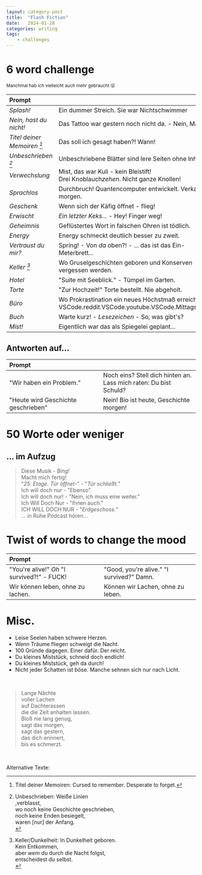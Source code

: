 ```yaml
---
layout: category-post
title:  "Flash Fiction"
date:   2024-01-28
categories: writing
tags:
    - challenges
---
```


# 6 word challenge

<sup> Manchmal hab ich vielleicht auch mehr gebraucht 😛 </sup>

| Prompt |  |
|:-----------|---------------|
| *Splash!* | Ein dummer Streich. Sie war Nichtschwimmer |
| *Nein, hast du nicht!* | Das Tattoo war gestern noch nicht da. - Nein, Mama. |
| *Titel deiner Memoiren [^1]* | Das soll ich gesagt haben?! Wann! |
| *Unbeschrieben [^2]* | Unbeschriebene Blätter sind lere Seiten ohne Inhalt. |
| *Verwechslung* | Mist, das war Kuli - kein Bleistift! <br> Drei Knoblauch*zehen*. Nicht ganze Knollen! |
| *Sprachlos* | Durchbruch! Quantencomputer entwickelt. Verkauf ab morgen. |
| *Geschenk* | Wenn sich der Käfig öffnet - flieg! |
| *Erwischt* | *Ein letzter Keks...* - Hey! Finger weg! |
| *Geheimnis* | Geflüstertes Wort in falschen Ohren ist tödlich. |
| *Energy* | Energy schmeckt deutlich besser zu zweit. |
| *Vertraust du mir?* | Spring! - Von *da* oben?! - ... das ist das Ein-Meterbrett... |
| *Keller [^3]* | Wo Gruselgeschichten geboren und Konserven vergessen werden. |
| *Hotel* | "Suite mit Seeblick." - Tümpel im Garten.
| *Torte* | "Zur Hochzeit!" Torte bestellt. Nie abgeholt. |
| *Büro* | Wo Prokrastination ein neues Höchstmaß erreicht. <br> VSCode.reddit.VSCode.youtube.VSCode.Mittagspause. |
| *Buch* | Warte kurz! - *Lesezeichen* - So, was gibt's? |
| *Mist!* | Eigentlich war das als Spiegelei geplant... |
 

## Antworten auf...
 | Prompt | |
 |:-------|---------|
 | "Wir haben ein Problem." | Noch eins? Stell dich hinten an. <br> Lass mich raten: Du bist Schuld? |
 | "Heute wird Geschichte geschrieben" | Nein! Bio ist heute, Geschichte morgen! |

 
 # 50 Worte oder weniger
 
 ## ... im Aufzug
 
 >Diese Musik - *Bing!* <br>
 >Macht mich fertig! <br>
 >"*25. Etage. Tür öffnet-*" - "*Tür schließt.*" <br>
 >Ich will doch nur - "Ebenso". <br>
 >Ich will doch nur! - "Nein, ich muss eine weiter." <br>
 >Ich Will Doch Nur - "Ihnen auch." <br>
 >ICH WILL DOCH NUR - "*Erdgeschoss.*" <br>
 >... in Ruhe Podcast hören... <br>

# Twist of words to change the mood

| Prompt |  |
|:--------|------|
| "You're alive!" *Oh* "I survived?!" - FUCK! | "Good, you're alive." "I survived?" Damn. |
| Wir können leben, ohne zu lachen. | Können wir Lachen, ohne zu leben. |


# Misc.

- Leise Seelen haben schwere Herzen.
- Wenn Träume fliegen schweigt die Nacht.
- 100 Gründe dagegen. Einer dafür. Der reicht.
- Du kleines Miststück, schneid doch endlich!
- Du kleines Miststück, geh da durch!
- Nicht jeder Schatten ist böse. Manche sehnen sich nur nach Licht.

<br>

>Lange Nächte <br>
>voller Lachen <br>
>auf Dachterassen <br>
>die die Zeit anhalten lassen. <br>
>Bloß nie lang genug, <br>
>sagt das morgen, <br>
>sagt das gestern, <br>
>das dich erinnert, <br>
>bis es schmerzt. <br>

<br>

Alternative Texte:

[^1]: Titel deiner Memoiren: 
Cursed to remember. Desperate to forget.

[^2]: Unbeschrieben: 
Weiße Linien <br>
,verblasst, <br>
wo noch keine Geschichte geschrieben, <br>
noch keine Enden besiegelt, <br>
waren [nur] der Anfang. <br>

[^3]: Keller/Dunkelheit:
In Dunkelheit geboren. <br>
Kein Entkommen, <br>
aber *wem* du durch die Nacht folgst, <br>
entscheidest du selbst. <br>
